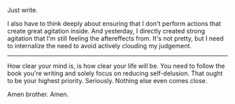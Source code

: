 Just write.

I also have to think deeply about ensuring that I don't perform actions that create great agitation inside. And yesterday, I directly created strong agitation that I'm still feeling the aftereffects from. It's not pretty, but I need to internalize the need to avoid actively clouding my judgement.

---

How clear your mind is, is how clear your life will be. You need to follow the book you're writing and solely focus on reducing self-delusion. That ought to be your highest priority. Seriously. Nothing else even comes close.

Amen brother. Amen.
